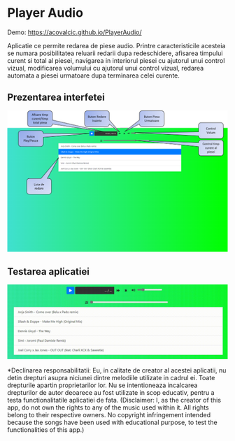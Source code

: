 # Player Audio

Demo: https://acovalcic.github.io/PlayerAudio/

Aplicatie ce permite redarea de piese audio. Printre caracteristicile acesteia se numara posibilitatea reluarii redarii dupa redeschidere, afisarea timpului curent si total al piesei, navigarea in interiorul piesei cu ajutorul unui control vizual, modificarea volumului cu ajutorul unui control vizual, redarea automata a piesei urmatoare dupa terminarea celei curente.

## Prezentarea interfetei

![img](./md_res/home.png)

## Testarea aplicatiei

![gif](./md_res/pa.gif)

 *Declinarea responsabilitatii: Eu, in calitate de creator al acestei aplicatii, nu detin drepturi asupra niciunei dintre melodiile utilizate in cadrul ei. Toate drepturile apartin proprietarilor lor. Nu se intentioneaza incalcarea drepturilor de autor deoarece au fost utilizate in scop educativ, pentru a testa functionalitatile aplicatiei de fata.
 (Disclaimer: I, as the creator of this app, do not own the rights to any of the music used within it. All rights belong to their respective owners. No copyright infringement intended because the songs have been used with educational purpose, to test the functionalities of this app.)